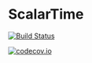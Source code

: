 # ScalarTime

[![Build Status](https://travis-ci.org/sespaces/ScalarTime.jl.svg?branch=master)](https://travis-ci.org/sespaces/ScalarTime.jl)

[![codecov.io](http://codecov.io/github/sespaces/ScalarTime.jl/coverage.svg?branch=master)](http://codecov.io/github/sespaces/ScalarTime.jl?branch=master)
